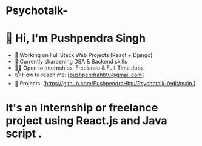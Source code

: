 # Psychotalk-
# 👋 Hi, I'm Pushpendra Singh
- 🔭 Working on Full Stack Web Projects (React + Django)
- 🌱 Currently sharpening DSA & Backend skills
- 👨‍💻 Open to Internships, Freelance & Full-Time Jobs
- 📫 How to reach me: [pushpendrahbtu@gmail.com]
- 💼 Projects: [https://github.com/PushpendraHbtu/Psychotalk-/edit/main.]

# It's an Internship or freelance project using React.js and Java script .
